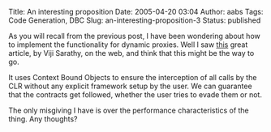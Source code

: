 Title: An interesting proposition
Date: 2005-04-20 03:04
Author: aabs
Tags: Code Generation, DBC
Slug: an-interesting-proposition-3
Status: published

As you will recall from the previous post, I have been wondering about how to implement the functionality for dynamic proxies. Well I saw [this](http://www.theserverside.net/articles/showarticle.tss?id=AspectOrientingNET) great article, by Viji Sarathy, on the web, and think that this might be the way to go.

It uses Context Bound Objects to ensure the interception of all calls by the CLR without any explicit framework setup by the user. We can guarantee that the contracts get followed, whether the user tries to evade them or not.

The only misgiving I have is over the performance characteristics of the thing. Any thoughts?
